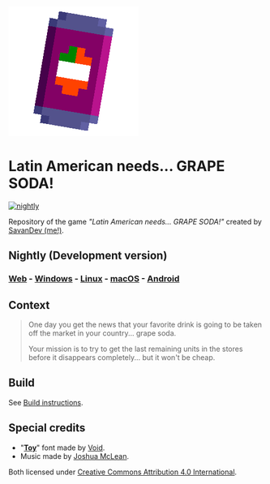 ![Logo](./misc/icon/iconBG.png)

# Latin American needs... GRAPE SODA!

[![nightly](https://github.com/SavanDev/FlxGrapeSoda/actions/workflows/nightly.yml/badge.svg)](https://github.com/SavanDev/FlxGrapeSoda/actions/workflows/nightly.yml)

Repository of the game _"Latin American needs... GRAPE SODA!"_ created by [SavanDev (me!)](https://twitter.com/dylnavas36).

## Nightly (Development version)

### [Web](https://savandev.gitlab.io/chesspawn/games/2021/grapesoda/) - [Windows](https://nightly.link/SavanDev/FlxGrapeSoda/workflows/nightly/main/Windows-Nightly.zip) - [Linux](https://nightly.link/SavanDev/FlxGrapeSoda/workflows/nightly/main/Linux-Nightly.zip) - [macOS](https://nightly.link/SavanDev/FlxGrapeSoda/workflows/nightly/main/macOS-Nightly.zip) - [Android](https://nightly.link/SavanDev/FlxGrapeSoda/workflows/nightly/main/Android-Nightly.zip)

## Context

> One day you get the news that your favorite drink is going to be taken off the market in your country... grape soda.
>
> Your mission is to try to get the last remaining units in the stores before it disappears completely... but it won't be cheap.

## Build

See [Build instructions](./docs/Compiling.md).

## Special credits

- "[__Toy__](https://arcade.itch.io/toy)" font made by [Void](http://frankqbe.tumblr.com/).
- Music made by [Joshua McLean](https://joshua-mclean.itch.io).

Both licensed under [Creative Commons Attribution 4.0 International](https://creativecommons.org/licenses/by/4.0/).
